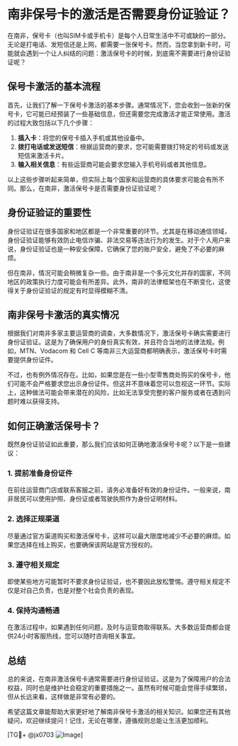 # 南非保号卡的激活是否需要身份证验证？

在南非，保号卡（也叫SIM卡或手机卡）是每个人日常生活中不可或缺的一部分。无论是打电话、发短信还是上网，都需要一张保号卡。然而，当您拿到新卡时，可能就会遇到一个让人纠结的问题：激活保号卡的时候，到底需不需要进行身份证验证呢？

## 保号卡激活的基本流程

首先，让我们了解一下保号卡激活的基本步骤。通常情况下，您会收到一张新的保号卡，它可能已经预装了一些基础信息，但还需要您完成激活才能正常使用。激活的过程大致包括以下几个步骤：

1. **插入卡**：将您的保号卡插入手机或其他设备中。
2. **拨打电话或发送短信**：根据运营商的要求，您可能需要拨打特定的号码或发送短信来激活卡片。
3. **输入相关信息**：有些运营商可能会要求您输入手机号码或者其他信息。

以上这些步骤听起来简单，但实际上每个国家和运营商的具体要求可能会有所不同。那么，在南非，激活保号卡是否需要身份证验证呢？

## 身份证验证的重要性

身份证验证在很多国家和地区都是一个非常重要的环节。尤其是在移动通信领域，身份证验证能够有效防止电信诈骗、非法交易等违法行为的发生。对于个人用户来说，身份证验证也是一种安全保障，它确保了您的账户安全，避免了不必要的麻烦。

但在南非，情况可能会稍微复杂一些。由于南非是一个多元文化并存的国家，不同地区的政策执行力度可能会有所差异。此外，南非的法律框架也在不断变化，这使得关于身份证验证的规定有时显得模糊不清。

## 南非保号卡激活的真实情况

根据我们对南非多家主要运营商的调查，大多数情况下，激活保号卡确实需要进行身份证验证。这是为了确保用户的身份真实有效，并且符合当地的法律法规。例如，MTN、Vodacom 和 Cell C 等南非三大运营商都明确表示，激活保号卡时需要提供身份证件。

不过，也有例外情况存在。比如，如果您是在一些小型零售商处购买的保号卡，他们可能不会严格要求您出示身份证件。但这并不意味着您可以忽视这一环节。实际上，这种做法可能会带来潜在的风险，比如无法享受完整的客户服务或者在遇到问题时难以获得支持。

## 如何正确激活保号卡？

既然身份证验证如此重要，那么我们应该如何正确地激活保号卡呢？以下是一些建议：

### 1. 提前准备身份证件
在前往运营商门店或联系客服之前，请务必准备好有效的身份证件。一般来说，南非居民可以使用护照、身份证或者驾驶执照作为身份证明材料。

### 2. 选择正规渠道
尽量通过官方渠道购买和激活保号卡，这样可以最大限度地减少不必要的麻烦。如果您选择在线上购买，也要确保该网站是官方授权的。

### 3. 遵守相关规定
即使某些地方可能暂时不要求身份证验证，也不要因此放松警惕。遵守相关规定不仅是对自己负责，也是对整个社会负责的表现。

### 4. 保持沟通畅通
在激活过程中，如果遇到任何问题，及时与运营商取得联系。大多数运营商都会提供24小时客服热线，您可以随时咨询相关事宜。

## 总结

总的来说，在南非激活保号卡通常需要进行身份证验证。这是为了保障用户的合法权益，同时也是维护社会稳定的重要措施之一。虽然有时候可能会觉得手续繁琐，但从长远来看，这样做是非常有必要的。

希望这篇文章能帮助大家更好地了解南非保号卡激活的相关知识。如果您还有其他疑问，欢迎继续提问！记住，无论在哪里，遵循规则总能让生活更加顺利。

[TG💪+ @jx0703 ![Image](https://github.com/user-attachments/assets/dbca1d08-cadb-493c-b0ec-ad6f7a83f270)]